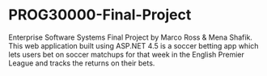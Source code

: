 # PROG30000-Final-Project
Enterprise Software Systems Final Project by Marco Ross &amp; Mena Shafik. This web application built using ASP.NET 4.5 is a soccer betting app which lets users bet on soccer matchups for that week in the English Premier League and tracks the returns on their bets.
